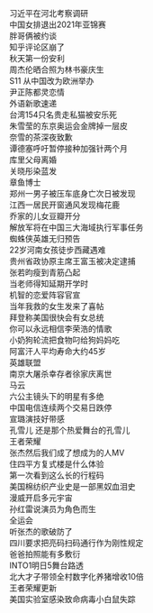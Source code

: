 习近平在河北考察调研  
中国女排退出2021年亚锦赛  
胖哥俩被约谈  
知乎评论区崩了  
秋天第一份安利  
周杰伦晒合照为林书豪庆生  
S11 从中国改为欧洲举办  
尹正陈都灵恋情  
外语新歌速递  
台湾154只名贵走私猫被安乐死  
朱雪莹的东京奥运会金牌掉一层皮  
奈雪的茶深夜致歉  
谭德塞呼吁暂停接种加强针两个月  
库里父母离婚  
关晓彤染蓝发  
章鱼博士  
郑州一男子被压车底身亡次日被发现  
江西一居民开窗通风发现梅花鹿  
乔家的儿女豆瓣开分  
解放军将在中国三大海域执行军事任务  
蜘蛛侠英雄无归预告  
22岁河南女孩徒步西藏遇难  
贵州省政协原主席王富玉被决定逮捕  
张若昀瘦到青筋凸起  
当老师得知延期开学时  
机智的恋爱阵容官宣  
当年我救的女生发来了喜帖  
拜登称美国很快会有女总统  
你可以永远相信李荣浩的情歌  
小奶狗轮流把食物叼给狗妈妈吃  
阿富汗人平均寿命大约45岁  
英雄联盟  
南京大屠杀幸存者徐家庆离世  
马云  
六公主镜头下的明星有多绝  
中国电信连续两个交易日跌停  
宣璐演技好带感  
孔雪儿 还是那个热爱舞台的孔雪儿  
王者荣耀  
张杰然后我们成了想成为的人MV  
住四平方复式楼是什么体验  
第一次看到这么长的行程码  
美国棉纺织产业史是一部黑奴血泪史  
漫威开启多元宇宙  
孙红雷说演员为角色而生  
全运会  
听张杰的歌破防了  
四川要求把亮码扫码通行作为刚性规定  
爸爸拍照能有多敷衍  
INTO1明日5舞台路透  
北大才子带领全村数字化养猪增收10倍  
王者荣耀更新  
美国实验室感染致命病毒小白鼠失踪  

